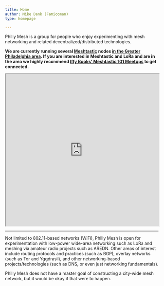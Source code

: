 ```yaml
---
title: Home
author: Mike Dank (Famicoman)
type: homepage

---
```

Philly Mesh is a group for people who enjoy experimenting with mesh networking and related decentralized/distributed technologies.

**We are currently running several [Meshtastic](https://meshtastic.org/) nodes [in the Greater Philadelphia area](https://meshmap.net/). If you are interested in Meshtastic and LoRa and are in the area we highly recommend [Iffy Books' Meshtastic 101 Meetups](https://iffybooks.net/series/📡-meshtastic-101/) to get connected.**

<iframe src="https://www.google.com/maps/d/u/0/embed?mid=1Zi9XvyqAW56dq4zsYGZdge8KWYaxoxk&ehbc=2E312F" width="100%" height="500"></iframe>

___

Not limited to 802.11-based networks  (WiFi), Philly Mesh is open for experimentation with low-power wide-area networking such as LoRa and meshing via amateur radio projects such as AREDN. Other areas of interest include routing protocols and practices (such as BGP), overlay networks (such as Tor and Yggdrasil), and other networking-based projects/technologies (such as DNS, or even just networking fundamentals).

Philly Mesh does not have a master goal of constructing a city-wide mesh network, but it would be okay if that were to happen.

